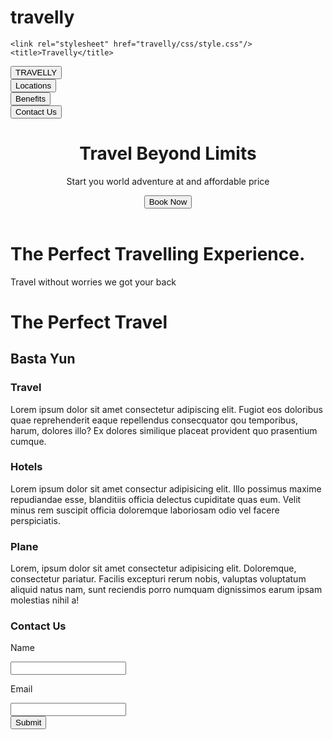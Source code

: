 # travelly

<!DOCTYPE html>
<html>
<head>
    
    <link rel="stylesheet" href="travelly/css/style.css"/>
    <title>Travelly</title>
</head>
<body>
    <div><button class="tablink0" onclick="openPage('home') id="#home">TRAVELLY</button></div>
    <div><button class="tablink1" onclick="openPage('locations')" id="#locations">Locations</button></div>
    <div><button class="tablink2" onclick="openPage('benefits')" id="#benefits">Benefits</button></div>
    <div><button class="tablink3" onclick="openPage('contactUs')" id="#contactUs">Contact Us</button></div>
    </div>
    <header>
    <div class="tab-content1">
        <div id="home">
            <h1> Travel Beyond Limits </h1>
            <p> Start you world adventure at and affordable price </p>
        <div class="button">
            <div class="vertical-center">
            <button>Book Now</button>
        </div>
        </div>
    </div>
    </header>
    <div class="tab-content2">
        <div id="locations">
            <h1> The Perfect Travelling Experience. </h1>
            <p> Travel without worries we got your back</p>
        </div>
    </div>
    <div class="tab-content3">
        <div id="benefits">
            <div><h1>The Perfect Travel</h1>
            <h2>Basta Yun</h2>
        </div>
        <div class="container">
            <div class="box">
                <div class="content">
                <h3>Travel</h3>
                <p>Lorem ipsum dolor sit amet consectetur adipiscing elit. Fugiot eos doloribus quae reprehenderit eaque repellendus consecquator qou temporibus, harum, dolores illo? Ex dolores similique placeat provident quo prasentium cumque.</p></div>
            </div>
            <div class="box">
                <div class="content">
                <h3>Hotels</h3>
                <div class="item2">Lorem ipsum dolor sit amet consectur adipisicing elit. Illo possimus maxime repudiandae esse, blanditiis officia delectus cupiditate quas eum. Velit minus rem suscipit officia doloremque laboriosam odio vel facere perspiciatis.</p></div>
            </div>
            </div>
            <div class="box">
                <div class="content">
                <h3>Plane</h3>
                <div class="item3">Lorem, ipsum dolor sit amet consectetur adipisicing elit. Doloremque, consectetur pariatur. Facilis excepturi rerum nobis, valuptas voluptatum aliquid natus nam, sunt reciendis porro numquam dignissimos earum ipsam molestias nihil a!</p></div>
            </div> 
        </div>
        </div>
        </div>
    <body>
    <div class="tab-content4">
        <div class="form">
            <h3> Contact Us</h3>
            <div class="textbox">
                <p>Name</p>
                <input class="name">
                <p>Email</p>
                <input class="email">
            <div class="btn">
                <a><button>Submit</button></a> 
        </div>
    </div>
    </body>
 </body>
</html>
